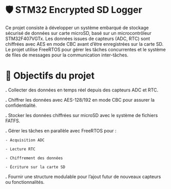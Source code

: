 # 🛡️ STM32 Encrypted SD Logger

Ce projet consiste à développer un système embarqué de stockage sécurisé de données sur carte microSD,
basé sur un microcontrôleur STM32F407VGTx. Les données issues de capteurs (ADC, RTC) sont chiffrées avec
AES en mode CBC avant d’être enregistrées sur la carte SD. Le projet utilise FreeRTOS pour gérer les tâches
concurrentes et le système de files de messages pour la communication inter-tâches.

# 📌 Objectifs du projet

**.** Collecter des données en temps réel depuis des capteurs ADC et RTC.

**.** Chiffrer les données avec AES-128/192 en mode CBC pour assurer la confidentialité.

**.** Stocker les données chiffrées sur microSD avec le système de fichiers FATFS.

**.** Gérer les tâches en parallèle avec FreeRTOS pour :

    - Acquisition ADC

    - Lecture RTC

    - Chiffrement des données

    - Écriture sur la carte SD

**.** Fournir une structure modulable pour l’ajout futur de nouveaux capteurs ou fonctionnalités.
